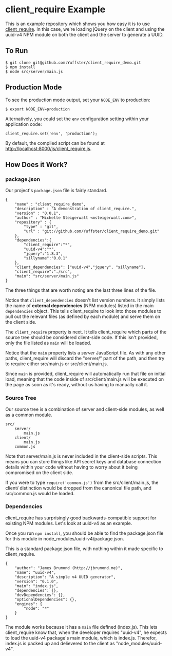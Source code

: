# client_require Example

This is an example repository which shows you how easy it is to use
[client_require](http://github.com/Yuffster/client_require). In this case,
we're loading jQuery on the client and using the uuid-v4 NPM module on both
the client and the server to generate a UUID.

## To Run

	$ git clone git@github.com:Yuffster/client_require_demo.git
	$ npm install
	$ node src/server/main.js

## Production Mode

To see the production mode output, set your `NODE_ENV` to production:

	$ export NODE_ENV=production

Alternatively, you could set the `env` configuration setting within your
application code:

	client_require.set('env', 'production');

By default, the compiled script can be found at
<http://localhost:8000/js/client_require.js>.

## How Does it Work?

### package.json

Our project's `package.json` file is fairly standard.

	{
		"name" : "client_require_demo",
		"description" : "A demonstration of client_require.",
		"version" : "0.0.1",
		"author" : "Michelle Steigerwalt <msteigerwalt.com>",
		"repository" : {
			"type" : "git",
			"url" : "git://github.com/Yuffster/client_require_demo.git"
		},
		"dependencies":{
			"client_require":"*", 
			"uuid-v4":"*",
			"jquery":"1.8.3",
			"sillyname":"0.0.1"
		},
		"client_dependencies": ["uuid-v4","jquery", "sillyname"],
		"client_require":"./src",
		"main": "src/server/main.js"
	}

The three things that are worth noting are the last three lines of the file.

Notice that `client_dependencies` doesn't list version numbers. It simply lists
the name of **external dependencies** (NPM modules) listed in the main
`dependencies` object.  This tells client_require to look into those modules to
pull out the relevant files (as defined by each module) and serve them on the
client side.

The `client_require` property is next. It tells client_require which parts of
the source tree should be considered client-side code. If this isn't provided,
only the file listed as `main` will be loaded.

Notice that the `main` property lists a *server* JavaScript file. As with any
other paths, client_require will discard the "server/" part of the path, and
then try to require either src/main.js or src/client/main.js.

Since `main` is provided, client_require will automatically run that file on
initial load, meaning that the code inside of src/client/main.js will be
executed on the page as soon as it's ready, without us having to manually
call it.

### Source Tree

Our source tree is a combination of server and client-side modules, as well as
a common module.

	src/
		server/
			main.js
		client/
			main.js
		common.js

Note that server/main.js is never included in the client-side scripts. This
means you can store things like API secret keys and database connection details
within your code without having to worry about it being compromised on the 
client side.

If you were to type `require('common.js')` from the src/client/main.js, the
client/ distinction would be dropped from the canonical file path, and 
src/common.js would be loaded.

### Dependencies

client_require has surprisingly good backwards-compatible support for existing
NPM modules. Let's look at uuid-v4 as an example.

Once you run `npm install`, you should be able to find the package.json file
for this module in node_modules/uuid-v4/package.json.

This is a standard package.json file, with nothing within it made specific to
client_require.

	{
		"author": "James Brumond (http://jbrumond.me)",
		"name": "uuid-v4",
		"description": "A simple v4 UUID generator",
		"version": "0.1.0",
		"main": "index.js",
		"dependencies": {},
		"devDependencies": {},
		"optionalDependencies": {},
		"engines": {
			"node": "*"
		}
	}

The module works because it has a `main` file defined (index.js). This lets
client_require know that, when the developer requires "uuid-v4", he expects to
load the uuid-v4 package's main module, which is index.js. Therefor, index.js
is packed up and delievered to the client as "node_modules/uuid-v4".
